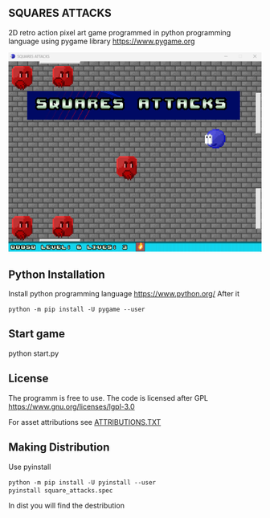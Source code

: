 ## SQUARES ATTACKS ##

2D retro action pixel art game programmed in python programming language using pygame library
https://www.pygame.org

![screenshot](cover.png)

## Python Installation ##

Install python programming language https://www.python.org/
After it

    python -m pip install -U pygame --user

## Start game

python start.py

## License

The programm is free to use.
The code is licensed after GPL
https://www.gnu.org/licenses/lgpl-3.0


For asset attributions see [ATTRIBUTIONS.TXT](ATTRIBUTIONS.TXT)

## Making Distribution

Use pyinstall

    python -m pip install -U pyinstall --user
    pyinstall square_attacks.spec

In dist you will find the destribution

 